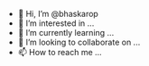- 👋 Hi, I’m @bhaskarop
- 👀 I’m interested in ...
- 🌱 I’m currently learning ...
- 💞️ I’m looking to collaborate on ...
- 📫 How to reach me ...

<!---
bhaskarop/bhaskarop is a ✨ special ✨ repository because its `README.md` (this file) appears on your GitHub profile.
You can click the Preview link to take a look at your changes.
--->
